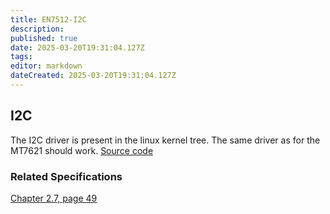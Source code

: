 ```yaml
---
title: EN7512-I2C
description: 
published: true
date: 2025-03-20T19:31:04.127Z
tags: 
editor: markdown
dateCreated: 2025-03-20T19:31:04.127Z
---
```


## I2C

The I2C driver is present in the linux kernel tree. The same driver as for the MT7621 should work.
[Source code](https://web.git.kernel.org/pub/scm/linux/kernel/git/stable/linux.git/tree/drivers/i2c/busses/i2c-mt7621.c?h=v6.13.7)

### Related Specifications
[Chapter 2.7, page 49](http://gw.stasoft.net/share/nts/datasheets/MT7621_ProgrammingGuide_Preliminary_Platform.pdf) 
